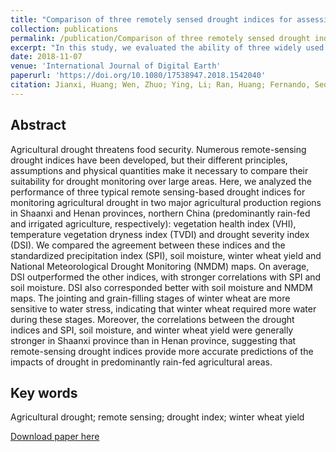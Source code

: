 ```yaml
---
title: "Comparison of three remotely sensed drought indices for assessing the impact of drought on winter wheat yield"
collection: publications
permalink: /publication/Comparison of three remotely sensed drought indices for assessing the impact of drought on winter wheat yield
excerpt: "In this study, we evaluated the ability of three widely used remotely sensed drought indices (VHI, DSI and TVDI) for agricultural drought monitoring in Shaanxi and Henan provinces in the North China Plain.<br/><br/><img src='/wen/images/IJDE2018.jpg' width='500' height='140'>"
date: 2018-11-07
venue: 'International Journal of Digital Earth'
paperurl: 'https://doi.org/10.1080/17538947.2018.1542040'
citation: Jianxi, Huang; Wen, Zhuo; Ying, Li; Ran, Huang; Fernando, Sedano; Jinwei, Dong; Liyan, Tian; Yanbo, Huang; Dehai, Zhu; Xiaodong, Zhang. Comparison of three remotely sensed drought indices for assessing the impact of drought on winter wheat yield. International Journal of Digital Earth, 2020; 13(4):504-526. 
---
```


## Abstract
Agricultural drought threatens food security. Numerous remote-sensing drought indices have been developed, but their different principles, assumptions and physical quantities make it necessary to compare their suitability for drought monitoring over large areas. Here, we analyzed the performance of three typical remote sensing-based drought indices for monitoring agricultural drought in two major agricultural production regions in Shaanxi and Henan provinces, northern China (predominantly rain-fed and irrigated agriculture, respectively): vegetation health index (VHI), temperature vegetation dryness index (TVDI) and drought severity index (DSI). We compared the agreement between these indices and the standardized precipitation index (SPI), soil moisture, winter wheat yield and National Meteorological Drought Monitoring (NMDM) maps. On average, DSI outperformed the other indices, with stronger correlations with SPI and soil moisture. DSI also corresponded better with soil moisture and NMDM maps. The jointing and grain-filling stages of winter wheat are more sensitive to water stress, indicating that winter wheat required more water during these stages. Moreover, the correlations between the drought indices and SPI, soil moisture, and winter wheat yield were generally stronger in Shaanxi province than in Henan province, suggesting that remote-sensing drought indices provide more accurate predictions of the impacts of drought in predominantly rain-fed agricultural areas.

## Key words
Agricultural drought; remote sensing; drought index; winter wheat yield

[Download paper here](https://wenzhuo727.github.io/wen/files/IJDE2018.pdf)



